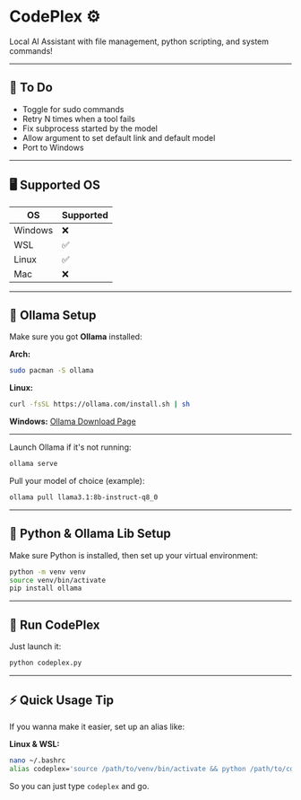 # CodePlex ⚙️
Local AI Assistant with file management, python scripting, and system commands!

---

## 🚧 To Do

- Toggle for sudo commands
- Retry N times when a tool fails
- Fix subprocess started by the model
- Allow argument to set default link and default model
- Port to Windows

---

## 🖥️ Supported OS

| OS      | Supported |
|---------|-----------|
| Windows | ❌        |
| WSL     | ✅        |
| Linux   | ✅        |
| Mac     | ❌        |

---

## 🧠 Ollama Setup

Make sure you got **Ollama** installed:

**Arch:**
```bash
sudo pacman -S ollama
```
**Linux:**
```bash
curl -fsSL https://ollama.com/install.sh | sh
```
**Windows:**
[Ollama Download Page](https://ollama.com/download/window)

---
Launch Ollama if it's not running:

```bash
ollama serve
```

Pull your model of choice (example):

```bash
ollama pull llama3.1:8b-instruct-q8_0
```

---

## 🐍 Python & Ollama Lib Setup

Make sure Python is installed, then set up your virtual environment:

```bash
python -m venv venv
source venv/bin/activate
pip install ollama
```

---

## 🚀 Run CodePlex

Just launch it:

```bash
python codeplex.py
```

---

## ⚡ Quick Usage Tip

If you wanna make it easier, set up an alias like:

**Linux & WSL:**
```bash
nano ~/.bashrc
alias codeplex='source /path/to/venv/bin/activate && python /path/to/codeplex.py'
```

So you can just type `codeplex` and go.
